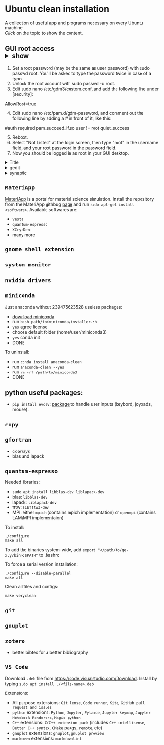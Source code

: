 # Ubuntu clean installation

A collection of useful app and programs necessary on every Ubuntu machine.\
*Click* on the topic to show the content.

## GUI root access <details> <summary>show</summary>
 
1. Set a root password (may be the same as user password) with sudo passwd root. You'll be asked to type the password twice in case of a typo.
2. Unlock the root account with sudo passwd -u root.
3. Edit sudo nano /etc/gdm3/custom.conf, and add the following line under [security]:

AllowRoot=true

4. Edit sudo nano /etc/pam.d/gdm-password, and comment out the following line by adding a # in front of it, like this:

#auth   required    pam_succeed_if.so user != root quiet_success

5. Reboot.
6. Select "Not Listed" at the login screen, then type "root" in the username field, and your root password in the password field.
7. Now you should be logged in as root in your GUI desktop.

</details>

<details> <summary>
Title
</summary>

Content

</details>

<details> <summary>
gedit
</summary>

Syntax highlight for gnuplot:
 - download from [GtkSourceView](https://wiki.gnome.org/Projects/GtkSourceView/LanguageDefinitions)
 - run `sudo cp /path/to/gnuplot.lang /usr/share/gtksourceview-4/language-specs/`

</details>


<details> <summary>
synaptic
</summary>

Packages to install:
- `exfat-utils`,to operate on exfat filesystems
- `eigen`, C++ library for linear algebra (needed to compile tortoise)

</details>




## `MateriApp`
[MateriApp](https://ma.issp.u-tokyo.ac.jp/en) is a portal for material science simulation. Install the repository from the MateriApp githbug [page](https://github.com/cmsi/MateriAppsLive/wiki/UsingMateriAppsInDebian-en) and run `sudo apt-get install <software>`. Available softwares are:
 - `vesta`
 - `quantum-espresso`
 - `XCrysDen`
 - many more

## `gnome shell extension`

## `system monitor`

## `nvidia drivers`

## `miniconda`
Just anaconda without 239475623528 useless packages:
- [download miniconda](https://docs.conda.io/projects/miniconda/en/latest/index.html)
- run `bash path/to/miniconda/installer.sh`
- `yes` agree license
- choose default folder (home/user/miniconda3)
- `yes` conda init
- DONE

To uninstall:
- run `conda install anaconda-clean`
- run `anaconda-clean --yes`
- run `rm -rf /path/to/miniconda3`
- DONE

## python useful packages:
 - `pip install evdev`: [package](https://python-evdev.readthedocs.io/en/latest/index.html) to handle user inputs (keybord, joypads, mouse).

## `cupy`

## `gfortran`
 - coarrays
 - blas and lapack

## `quantum-espresso`
Needed libraries:
 - `sudo apt install libblas-dev liblapack-dev`
 - blas: `libblas-dev`
 - lapack: `liblapack-dev`
 - fftw: `libfftw3-dev`
 - MPI: either `mpich` (contains mpich implementation) or `openmpi` (contains LAM/MPI implementaion)

To install:
```
./configure
make all
```
To add the binaries system-wide, add `export "</path/to/qe-x.y/bin>:$PATH"` to .bashrc

To force a serial version installation:
```
./configure --disable-parallel
make all
```

Clean all files and configs:
```
make veryclean
```

## `git`

## `gnuplot`

## `zotero`
 - better bibtex for a better bibliography

## `VS Code`
Download `.deb` file from <https://code.visualstudio.com/Download>.
Install by typing `sudo apt install ./<file-name>.deb`

Extensions:
- All purpose extensions: `Git lense`, `Code runner`, `Kite`, `GitHub pull request and issues`
- `python` extensions: `Python`, `Jupyter`, `Pylance`, `Jupyter keymap`, `Jupyter Notebook Renderers`, `Magic python`
- `C++` extensions: `C/C++ extension pack` (includes `C++ intellisense`, `Better C++ syntax`, `CMake` pakgs, `remote`, etc)
- `gnuplot` extensions: `gnuplot`, `gnuplot preview`
- `markdown` extensions: `markdownlint`
